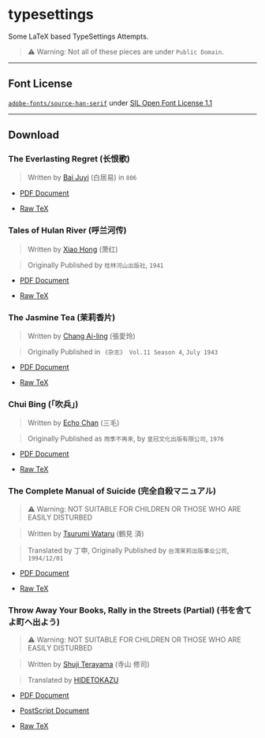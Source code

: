 # typesettings
Some LaTeX based TypeSettings Attempts.

> ⚠️ Warning: Not all of these pieces are under `Public Domain`.
---

## Font License

[`adobe-fonts/source-han-serif`](https://github.com/adobe-fonts/source-han-serif) under [SIL Open Font License 1.1](https://github.com/adobe-fonts/source-han-serif/blob/master/LICENSE.txt)

---
## Download

### The Everlasting Regret (长恨歌)

> Written by [Bai Juyi](https://zh.wikipedia.org/zh/白居易) (白居易) in `806`

* [PDF Document](https://github.com/yuetsin/typesettings/raw/master/bai-juyi/dist/the-everlasting-regret.pdf)

* [Raw TeX](https://github.com/yuetsin/typesettings/raw/master/bai-juyi/tex/the-everlasting-regret.tex)

### Tales of Hulan River (呼兰河传)

> Written by [Xiao Hong](https://zh.wikipedia.org/wiki/萧红) (萧红)

> Originally Published by `桂林河山出版社`, `1941`

* [PDF Document](https://github.com/yuetsin/typesettings/raw/master/xiao-hong/dist/tales-of-hulan-river.pdf)

* [Raw TeX](https://github.com/yuetsin/typesettings/raw/master/xiao-hong/tex/tales-of-hulan-river.tex)


### The Jasmine Tea (茉莉香片)

> Written by [Chang Ai-ling](https://zh.wikipedia.org/wiki/張愛玲) (張愛玲)

> Originally Published in `《杂志》 Vol.11 Season 4`, `July 1943`

* [PDF Document](https://github.com/yuetsin/typesettings/raw/master/chang-ai-ling/dist/jasmine-tea.pdf)

* [Raw TeX](https://github.com/yuetsin/typesettings/raw/master/chang-ai-ling/tex/jasmine-tea.tex)

### Chui Bing (「吹兵」)

> Written by [Echo Chan](https://zh.wikipedia.org/wiki/三毛_(作家)) (三毛)

> Originally Published as `雨季不再来`, by `皇冠文化出版有限公司`, `1976`

* [PDF Document](https://github.com/yuetsin/typesettings/raw/master/echo-chan/dist/chui-bing.pdf)

* [Raw TeX](https://github.com/yuetsin/typesettings/raw/master/echo-chan/tex/chui-bing.tex)

### The Complete Manual of Suicide (完全自殺マニュアル)

> ⚠️ Warning: NOT SUITABLE FOR CHILDREN OR THOSE WHO ARE EASILY DISTURBED

> Written by [Tsurumi Wataru](https://ja.wikipedia.org/wiki/鶴見済) (鶴見 済)

> Translated by 丁申, Originally Published by `台湾茉莉出版事业公司`, `1994/12/01`

* [PDF Document](https://github.com/yuetsin/typesettings/raw/master/tsurumi-wataru/dist/the-complete-manual-of-suicide.pdf)

* [Raw TeX](https://github.com/yuetsin/typesettings/raw/master/tsurumi-wataru/tex/the-complete-manual-of-suicide.tex)

### Throw Away Your Books, Rally in the Streets (Partial) (书を舍てよ町へ出よう)

> ⚠️ Warning: NOT SUITABLE FOR CHILDREN OR THOSE WHO ARE EASILY DISTURBED

> Written by [Shuji Terayama](https://ja.wikipedia.org/wiki/寺山修司) (寺山 修司)

> Translated by [HIDETOKAZU](https://www.douban.com/people/HIDETOKAZU/)

* [PDF Document](https://github.com/yuetsin/typesettings/raw/master/shuji-terayama/dist/death-related-notes.pdf)

* [PostScript Document](https://github.com/yuetsin/typesettings/raw/master/shuji-terayama/dist/death-related-notes.ps)

* [Raw TeX](https://github.com/yuetsin/typesettings/raw/master/shuji-terayama/tex/death-related-notes.tex)
